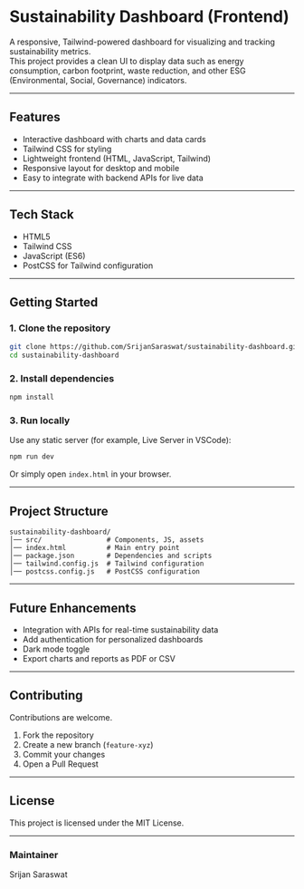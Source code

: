 # Sustainability Dashboard (Frontend)

A responsive, Tailwind-powered dashboard for visualizing and tracking sustainability metrics.  
This project provides a clean UI to display data such as energy consumption, carbon footprint, waste reduction, and other ESG (Environmental, Social, Governance) indicators.

---

## Features
- Interactive dashboard with charts and data cards
- Tailwind CSS for styling
- Lightweight frontend (HTML, JavaScript, Tailwind)
- Responsive layout for desktop and mobile
- Easy to integrate with backend APIs for live data

---

## Tech Stack
- HTML5
- Tailwind CSS
- JavaScript (ES6)
- PostCSS for Tailwind configuration

---

## Getting Started

### 1. Clone the repository
```bash
git clone https://github.com/SrijanSaraswat/sustainability-dashboard.git
cd sustainability-dashboard
```

### 2. Install dependencies
```bash
npm install
```

### 3. Run locally
Use any static server (for example, Live Server in VSCode):
```bash
npm run dev
```
Or simply open `index.html` in your browser.

---

## Project Structure
```
sustainability-dashboard/
│── src/                # Components, JS, assets
│── index.html          # Main entry point
│── package.json        # Dependencies and scripts
│── tailwind.config.js  # Tailwind configuration
│── postcss.config.js   # PostCSS configuration
```

---

## Future Enhancements
- Integration with APIs for real-time sustainability data
- Add authentication for personalized dashboards
- Dark mode toggle
- Export charts and reports as PDF or CSV

---

## Contributing
Contributions are welcome.  
1. Fork the repository  
2. Create a new branch (`feature-xyz`)  
3. Commit your changes  
4. Open a Pull Request  

---

## License
This project is licensed under the MIT License.

---

### Maintainer
Srijan Saraswat  

